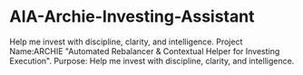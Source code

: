 # AIA-Archie-Investing-Assistant
Help me invest with discipline, clarity, and intelligence.
Project Name:ARCHIE
"Automated Rebalancer & Contextual Helper for Investing Execution".
Purpose: Help me invest with discipline, clarity, and intelligence.

